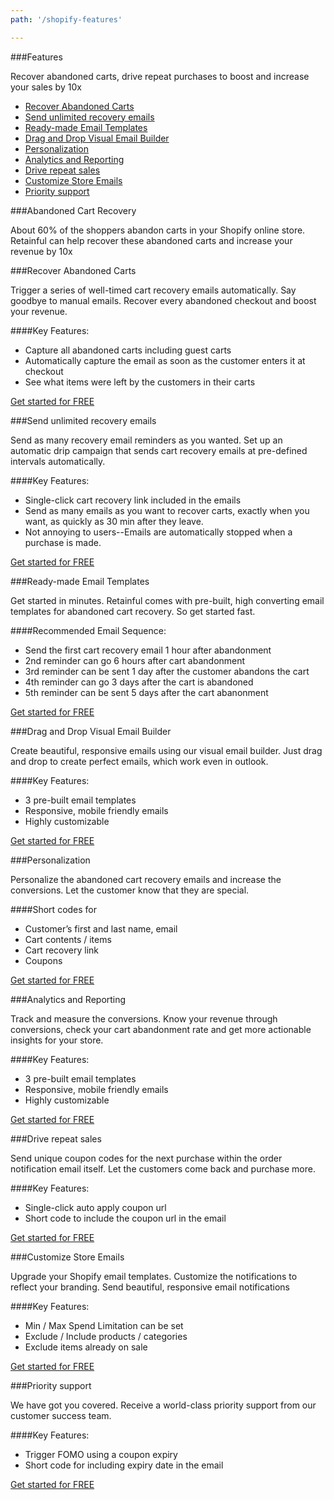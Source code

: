```yaml
---
path: '/shopify-features'

---
```


<featurescontext imgposition="center" className="text-center">

###Features

Recover abandoned carts, drive repeat purchases to boost and increase your sales by 10x

* [Recover Abandoned Carts](#abandoned-cart-recovery)
* [Send unlimited recovery emails](#drip--sequential-recovery-emails)
* [Ready-made Email Templates](#responsive-high-converting-email-templates)
* [Drag and Drop Visual Email Builder](#personalisation-with-short-codes)
* [Personalization](#retainful-premium)
* [Analytics and Reporting](#email-collection-popup)
* [Drive repeat sales](#coupons-for-email-collection)
* [Customize Store Emails](#countdown-timer---add-an-urgency)
* [Priority support](#ip-filter)

</featurescontext>

<featurescontext imgposition="center" className="text-center m-b-20" imgposition="left" bgColor="#fff2e7">

###Abandoned Cart Recovery

About 60% of the shoppers abandon carts in your Shopify online store.   
Retainful can help recover these abandoned carts and increase your revenue by 10x

</featurescontext>

<featurescontext imgurl="https://raw.githubusercontent.com/retainful/site-images/master/woocommerce-features-images/Capture-Abandoned-Carts.png" imgposition="right">

###Recover Abandoned Carts

Trigger a series of well-timed cart recovery emails automatically. Say goodbye to manual emails. Recover every abandoned checkout and boost your revenue.

####Key Features:
* Capture all abandoned carts including guest carts
* Automatically capture the email as soon as the customer enters it at checkout
* See what items were left by the customers in their carts

<a href="https://app.retainful.com" target="_blank" class="btn btn-link">Get started for FREE</a>

</featurescontext>

<featurescontext imgurl="https://raw.githubusercontent.com/retainful/site-images/master/woocommerce-features-images/Recover-Abandoned-Carts-with-Single-Click.png" imgposition="left" bgColor="#d8eacc">

###Send unlimited recovery emails

Send as many recovery email reminders as you wanted. Set up an automatic drip campaign that sends cart recovery emails at pre-defined intervals automatically.

####Key Features:
* Single-click cart recovery link included in the emails
* Send as many emails as you want to recover carts, exactly when you want, as quickly as 30 min after they leave.
* Not annoying to users--Emails are automatically stopped when a purchase is made.

<a href="https://app.retainful.com" target="_blank" class="btn btn-link">Get started for FREE</a>

</featurescontext>

<featurescontext imgurl="https://raw.githubusercontent.com/retainful/site-images/master/woocommerce-features-images/Drip-Sequential-Recovery-Emails.png" imgposition="right">

###Ready-made Email Templates

Get started in minutes. Retainful comes with pre-built, high converting email templates for abandoned cart recovery. So get started fast.

####Recommended Email Sequence:
* Send the first cart recovery email 1 hour after abandonment
* 2nd reminder can go 6 hours after cart abandonment
* 3rd reminder can be sent 1 day after the customer abandons the cart
* 4th reminder can go 3 days after the cart is abandoned
* 5th reminder can be sent 5 days after the cart abanonment

<a href="https://app.retainful.com" target="_blank" class="btn btn-link">Get started for FREE</a>

</featurescontext>

<featurescontext imgurl="https://raw.githubusercontent.com/retainful/site-images/master/woocommerce-features-images/Responsive%2C-high-converting-Email-Templates.png" imgposition="left" bgColor="#d8eacc">

###Drag and Drop Visual Email Builder

Create beautiful, responsive emails using our visual email builder. Just drag and drop to create perfect emails, which work even in outlook.

####Key Features:
* 3 pre-built email templates
* Responsive, mobile friendly emails
* Highly customizable

<a href="https://app.retainful.com" target="_blank" class="btn btn-link">Get started for FREE</a>

</featurescontext>

<featurescontext imgurl="https://raw.githubusercontent.com/retainful/site-images/master/woocommerce-features-images/Personalisation-with-Short-Codes.png" imgposition="right">

###Personalization

Personalize the abandoned cart recovery emails and increase the conversions. Let the customer know that they are special.

####Short codes for
* Customer’s first and last name, email
* Cart contents / items
* Cart recovery link
* Coupons

<a href="https://app.retainful.com" target="_blank" class="btn btn-link">Get started for FREE</a>

</featurescontext>

<featurescontext imgurl="https://raw.githubusercontent.com/retainful/site-images/master/woocommerce-features-images/Responsive%2C-high-converting-Email-Templates.png" imgposition="left" bgColor="#d8eacc">

###Analytics and Reporting

Track and measure the conversions. Know your revenue through conversions, check your cart abandonment rate and get more actionable insights for your store.

####Key Features:
* 3 pre-built email templates
* Responsive, mobile friendly emails
* Highly customizable

<a href="https://app.retainful.com" target="_blank" class="btn btn-link">Get started for FREE</a>

</featurescontext>

<featurescontext imgurl="https://raw.githubusercontent.com/retainful/site-images/master/woocommerce-features-images/Auto-Apply-Coupon.png" imgposition="right">

###Drive repeat sales

Send unique coupon codes for the next purchase within the order notification email itself. Let the customers come back and purchase more.

####Key Features:
* Single-click auto apply coupon url
* Short code to include the coupon url in the email

<a href="https://app.retainful.com" target="_blank" class="btn btn-link">Get started for FREE</a>

</featurescontext>

<featurescontext imgurl="https://raw.githubusercontent.com/retainful/site-images/master/woocommerce-features-images/Coupon-Usage-Restrictions.png" imgposition="left" bgColor="#d8eacc">

###Customize Store Emails

Upgrade your Shopify email templates. Customize the notifications to reflect your branding. Send beautiful, responsive email notifications

####Key Features:
* Min / Max Spend Limitation can be set
* Exclude / Include products / categories
* Exclude items already on sale

<a href="https://app.retainful.com" target="_blank" class="btn btn-link">Get started for FREE</a>

</featurescontext>

<featurescontext imgurl="https://raw.githubusercontent.com/retainful/site-images/master/woocommerce-features-images/Trigger-FOMO-with-Coupon-Expiry.png" imgposition="right">

###Priority support

We have got you covered. Receive a world-class priority support from our customer success team.

####Key Features:
* Trigger FOMO using a coupon expiry
* Short code for including expiry date in the email

<a href="https://app.retainful.com" target="_blank" class="btn btn-link">Get started for FREE</a>

</featurescontext>
